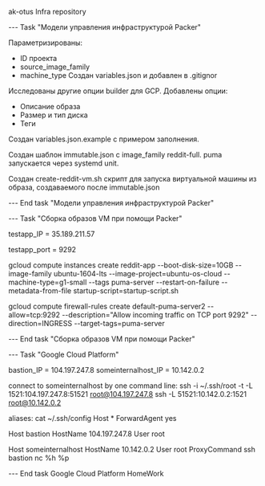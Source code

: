 ak-otus Infra repository



--- Task "Модели управления инфраструктурой Packer"

Параметризированы:
- ID проекта
- source_image_family
- machine_type
Создан variables.json и добавлен в .gitignor

Исследованы другие опции builder для GCP. Добавлены опции:
- Описание образа
- Размер и тип диска
- Теги

Создан variables.json.example с примером заполнения.

Создан шаблон immutable.json с image_family reddit-full. puma запускается через systemd unit.

Создан create-reddit-vm.sh скрипт для запуска виртуальной машины из образа, создаваемого после immutable.json

--- End task "Модели управления инфраструктурой Packer"


--- Task "Сборка образов VM при помощи Packer"

testapp_IP = 35.189.211.57

testapp_port = 9292

gcloud compute instances create reddit-app
--boot-disk-size=10GB
--image-family ubuntu-1604-lts
--image-project=ubuntu-os-cloud
--machine-type=g1-small
--tags puma-server
--restart-on-failure
--metadata-from-file startup-script=startup-script.sh

gcloud compute firewall-rules create default-puma-server2 --allow=tcp:9292 --description="Allow incoming traffic on TCP port 9292" --direction=INGRESS --target-tags=puma-server

--- End task "Сборка образов VM при помощи Packer"



--- Task "Google Cloud Platform"

bastion_IP = 104.197.247.8
someinternalhost_IP = 10.142.0.2

connect to someinternalhost by one command line:
ssh -i ~/.ssh/root -t -L 1521:104.197.247.8:51521 root@104.197.247.8 ssh -L 51521:10.142.0.2:1521 root@10.142.0.2

aliases:
cat  ~/.ssh/config
Host *
ForwardAgent yes

Host bastion
HostName 104.197.247.8
User root

Host someinternalhost
HostName 10.142.0.2
User root
ProxyCommand ssh bastion nc %h %p

--- End task Google Cloud Platform HomeWork


